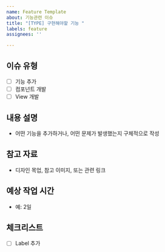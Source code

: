 ```yaml
---
name: Feature Template
about: 기능관련 이슈
title: "[TYPE] 구현해야할 기능 "
labels: feature
assignees: ''

---
```


## 이슈 유형
- [ ] 기능 추가
- [ ] 컴포넌트 개발 
- [ ] View 개발 

## 내용 설명
- 어떤 기능을 추가하거나, 어떤 문제가 발생했는지 구체적으로 작성

## 참고 자료
- 디자인 목업, 참고 이미지, 또는 관련 링크

## 예상 작업 시간
- 예: 2일

## 체크리스트
- [ ] Label 추가
